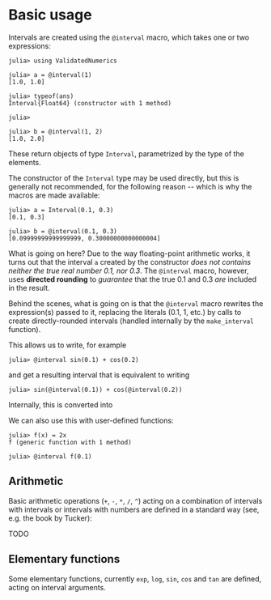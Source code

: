 # Basic usage

Intervals are created using the `@interval` macro, which takes one or two expressions:

```
julia> using ValidatedNumerics

julia> a = @interval(1)
[1.0, 1.0]

julia> typeof(ans)
Interval{Float64} (constructor with 1 method)

julia>

julia> b = @interval(1, 2)
[1.0, 2.0]
```

These return objects of type `Interval`, parametrized by the type of the elements.

The constructor of the `Interval` type may be used directly, but this is generally not recommended, for the following reason -- which is why the macros are made available:

```
julia> a = Interval(0.1, 0.3)
[0.1, 0.3]

julia> b = @interval(0.1, 0.3)
[0.09999999999999999, 0.30000000000000004]
```
What is going on here?
Due to the way floating-point arithmetic works, it turns out that the interval
`a` created by the constructor *does not contains neither the true real number 0.1, nor 0.3*.
The `@interval` macro, however, uses **directed rounding** to *guarantee*
that the true 0.1 and 0.3 *are* included in the result.

Behind the scenes, what is going on is that the `@interval` macro rewrites the expression(s)
passed to it, replacing the literals (0.1, 1, etc.) by calls to create directly-rounded intervals
(handled internally by the `make_interval` function).

This allows us to write, for example

    julia> @interval sin(0.1) + cos(0.2)

and get a resulting interval that is equivalent to writing

    julia> sin(@interval(0.1)) + cos(@interval(0.2))

Internally, this is converted into

We can also use this with user-defined functions:

    julia> f(x) = 2x
    f (generic function with 1 method)

    julia> @interval f(0.1)


## Arithmetic

Basic arithmetic operations (`+`, `-`, `*`, `/`, `^`) acting on a combination of intervals with
intervals or intervals with numbers are defined in a standard way (see, e.g. the book by Tucker):

TODO

## Elementary functions

Some elementary functions, currently `exp`, `log`, `sin`, `cos` and `tan` are defined, acting on
interval arguments.
